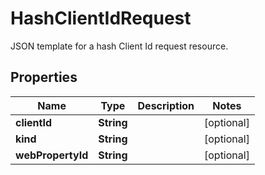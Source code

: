 

# HashClientIdRequest

JSON template for a hash Client Id request resource.

## Properties

| Name | Type | Description | Notes |
|------------ | ------------- | ------------- | -------------|
|**clientId** | **String** |  |  [optional] |
|**kind** | **String** |  |  [optional] |
|**webPropertyId** | **String** |  |  [optional] |



